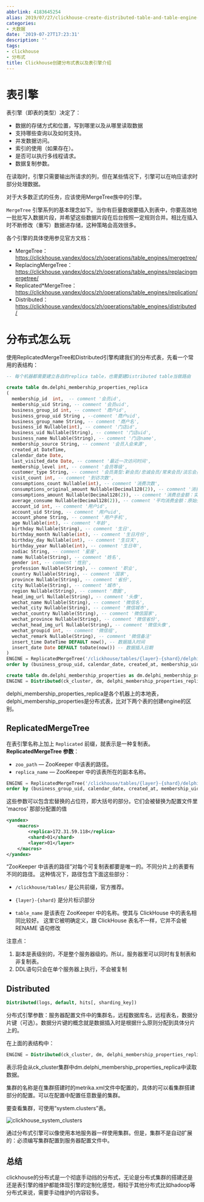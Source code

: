 ```yaml
---
abbrlink: 4183645254
alias: 2019/07/27/clickhouse-create-distributed-table-and-table-engine-introduction/index.html
categories:
- 大数据
date: '2019-07-27T17:23:31'
description: ''
tags:
- clickhouse
- 分布式
title: Clickhouse创建分布式表以及表引擎介绍
---
```










# 表引擎

表引擎（即表的类型）决定了：

- 数据的存储方式和位置，写到哪里以及从哪里读取数据
- 支持哪些查询以及如何支持。
- 并发数据访问。
- 索引的使用（如果存在）。
- 是否可以执行多线程请求。
- 数据复制参数。

在读取时，引擎只需要输出所请求的列，但在某些情况下，引擎可以在响应请求时部分处理数据。

对于大多数正式的任务，应该使用MergeTree族中的引擎。

`MergeTree` 引擎系列的基本理念如下。当你有巨量数据要插入到表中，你要高效地一批批写入数据片段，并希望这些数据片段在后台按照一定规则合并。相比在插入时不断修改（重写）数据进存储，这种策略会高效很多。

<!--more-->

各个引擎的具体使用参见官方文档：

- MergeTree：https://clickhouse.yandex/docs/zh/operations/table_engines/mergetree/
- ReplacingMergeTree：https://clickhouse.yandex/docs/zh/operations/table_engines/replacingmergetree/
- Replicated*MergeTree：https://clickhouse.yandex/docs/zh/operations/table_engines/replication/
- Distributed：https://clickhouse.yandex/docs/zh/operations/table_engines/distributed/

# 分布式怎么玩

使用ReplicatedMergeTree和Distributed引擎构建我们的分布式表，先看一个常用的表结构：

```sql
-- 每个机器都需要建立各自的replica table，也需要建Distributed table当做路由

create table dm.delphi_membership_properties_replica
(
  membership_id  int,  -- comment '会员id',
  membership_uid String, -- comment '会员uid',
  business_group_id int, -- comment '商户id',
  business_group_uid String , --comment '商户uid',
  business_group_name String, -- comment '商户名',
  business_id Nullable(int), -- comment '门店id',
  business_uid Nullable(String), -- comment '门店uid',
  business_name Nullable(String), -- comment '门店name',
  membership_source String, -- comment '会员入会来源',
  created_at DateTime,
  calendar_date Date,
  last_visited_date Date, -- comment '最近一次访问时间',
  membership_level int, -- comment '会员等级',
  customer_type String, -- comment '会员类型:新会员/忠诚会员/常来会员/淡忘会员/流失会员，根据最后一次访问时间和商户配置计算而来',
  visit_count int, -- comment '到访次数',
  consumptions_count Nullable(int), -- comment '消费次数',
  consumptions_original_amount Nullable(Decimal128(2)), -- comment '消费总金额：原始金额',
  consumptions_amount Nullable(Decimal128(2)), -- comment '消费总金额：实付金额',
  average_consume Nullable(Decimal128(2)), -- comment '平均消费金额：原始金额/消费次数',
  account_id int, -- comment '用户id',
  account_uid String, -- comment '用户uid',
  account_phone String, -- comment '用户手机',
  age Nullable(int), -- comment '年龄',
  birthday Nullable(String), -- comment '生日',
  birthday_month Nullable(int), -- comment '生日月份',
  birthday_day Nullable(int), -- comment '生日天',
  birthday_year Nullable(int), -- comment '生日年',
  zodiac String, -- comment '星座',
  name Nullable(String), -- comment '姓名',
  gender int, -- comment '性别',
  profession Nullable(String), -- comment '职业',
  country Nullable(String), -- comment '国家',
  province Nullable(String), -- comment '省份',
  city Nullable(String), -- comment '城市',
  region Nullable(String), -- comment '商圈',
  head_img_url Nullable(String), -- comment '头像',
  wechat_name Nullable(String), -- comment '微信名',
  wechat_city Nullable(String), -- comment '微信城市',
  wechat_country Nullable(String), -- comment '微信国家',
  wechat_province Nullable(String), -- comment '微信省份',
  wechat_head_img_url Nullable(String), -- comment '微信头像',
  wechat_groupid int, -- comment '微信组',
  wechat_remark Nullable(String), -- comment '微信备注'
  insert_time DateTime DEFAULT now(), -- 数据插入时间
  insert_date Date DEFAULT toDate(now()) -- 数据插入日期
)
ENGINE = ReplicatedMergeTree('/clickhouse/tables/{layer}-{shard}/delphi_membership_properties_replica', '{replica}')
order by (business_group_uid, calendar_date, created_at, membership_uid);

create table dm.delphi_membership_properties as dm.delphi_membership_properties_replica
ENGINE = Distributed(ck_cluster, dm, delphi_membership_properties_replica, rand());
```

delphi_membership_properties_replica是各个机器上的本地表，delphi_membership_properties是分布式表，比对下两个表的创建engine的区别。

## ReplicatedMergeTree

在表引擎名称上加上 `Replicated` 前缀，就表示是一种复制表。**ReplicatedMergeTree 参数**：

- `zoo_path` — ZooKeeper 中该表的路径。
- `replica_name` — ZooKeeper 中的该表所在的副本名称。

```sql
ENGINE = ReplicatedMergeTree('/clickhouse/tables/{layer}-{shard}/delphi_membership_properties_replica', '{replica}')
order by (business_group_uid, calendar_date, created_at, membership_uid);
```

这些参数可以包含宏替换的占位符，即大括号的部分。它们会被替换为配置文件里 'macros' 那部分配置的值

```xml
<yandex>
    <macros>
        <replica>172.31.59.118</replica>
        <shard>01</shard>
        <layer>01</layer>
    </macros>
</yandex>
```

“ZooKeeper 中该表的路径”对每个可复制表都要是唯一的。不同分片上的表要有不同的路径。 这种情况下，路径包含下面这些部分：

- `/clickhouse/tables/` 是公共前缀，官方推荐。

- `{layer}-{shard}` 是分片标识部分

- `table_name` 是该表在 ZooKeeper 中的名称。使其与 ClickHouse 中的表名相同比较好。 这里它被明确定义，跟 ClickHouse 表名不一样，它并不会被 RENAME 语句修改

注意点：

1. 副本是表级别的，不是整个服务器级的。所以，服务器里可以同时有复制表和非复制表。
2. DDL语句只会在单个服务器上执行，不会被复制

## Distributed

```sql
Distributed(logs, default, hits[, sharding_key])
```

分布式引擎参数：服务器配置文件中的集群名，远程数据库名，远程表名，数据分片键（可选）。数据分片键的概念就是数据插入时是根据什么原则分配到具体分片上的。

在上面的表结构中：

```sql
ENGINE = Distributed(ck_cluster, dm, delphi_membership_properties_replica, rand());
```

表示将会从ck_cluster集群中dm.delphi_membership_properties_replica中读取数据。

集群的名称是在集群搭建时的metrika.xml文件中配置的，具体的可以看集群搭建部分的配置。可以在配置中配置任意数量的集群。

要查看集群，可使用“system.clusters”表。

![clickhouse_system_clusters](https://flowsnow.oss-cn-shanghai.aliyuncs.com/image/tech/clickhouse-create-distributed-table-and-table-engine-introduction/clickhouse_system_clusters.jpg)

通过分布式引擎可以像使用本地服务器一样使用集群。但是，集群不是自动扩展的：必须编写集群配置到服务器配置文件中。

## 总结

clickhouse的分布式是一个彻底手动挡的分布式，无论是分布式集群的搭建还是还是表引擎的维护都能体现引擎的定制化感觉，相较于其他分布式比如hadoop等分布式来说，需要手动维护的内容较多。


